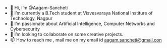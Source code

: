 - 👋 Hi, I’m @Aagam-Sancheti
- 👀 I’m currently a B.Tech student at Visvesvaraya National Institure of Technology, Nagpur
- 🌱 I’m passionate about Artificial Intelligence, Computer Networks and Cybersecurity
- 💞️ I’m looking to collaborate on some creative projects.
- 📫 How to reach me , mail me on my email id aagam.sancheti@gmail.con

<!---
Aagam-Sancheti/Aagam-Sancheti is a ✨ special ✨ repository because its `README.md` (this file) appears on your GitHub profile.
You can click the Preview link to take a look at your changes.
--->
